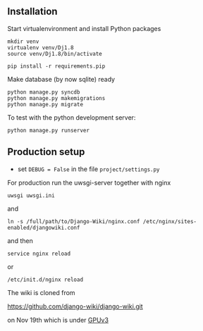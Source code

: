 ## Installation


Start virtualenvironment and install Python packages

```
mkdir venv
virtualenv venv/Dj1.8
source venv/Dj1.8/bin/activate

pip install -r requirements.pip
```


Make database (by now sqlite) ready

```
python manage.py syncdb
python manage.py makemigrations
python manage.py migrate
```

To test with the python development server:

`python manage.py runserver`


## Production setup

- set `DEBUG = False` in the file `project/settings.py`

For production run the uwsgi-server together with nginx

`uwsgi uwsgi.ini`

and 

`ln -s /full/path/to/Django-Wiki/nginx.conf /etc/nginx/sites-enabled/djangowiki.conf`

and then

`service nginx reload`

or

`/etc/init.d/nginx reload`





The wiki is cloned from

https://github.com/django-wiki/django-wiki.git

on Nov 19th which is under [GPUv3](LICENSE.md)
